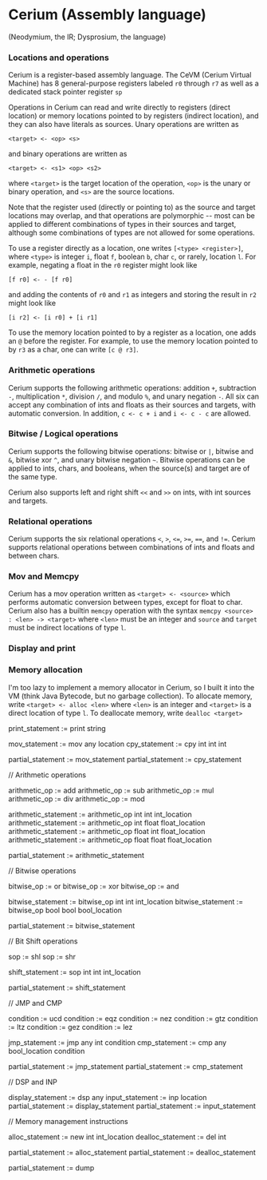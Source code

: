 # Cerium (Assembly language)

(Neodymium, the IR; Dysprosium, the language)

### Locations and operations

Cerium is a register-based assembly language. The CeVM (Cerium Virtual Machine) has 8 general-purpose registers labeled
`r0` through `r7` as well as a dedicated stack pointer register `sp`

Operations in Cerium can read and write directly to registers (direct location) or memory locations pointed to by 
registers (indirect location), and they can also have literals as sources. Unary operations are written as

```
<target> <- <op> <s>
```

and binary operations are written as

```
<target> <- <s1> <op> <s2>
```

where `<target>` is the target location of the operation, `<op>` is the unary or binary operation, and `<s>` are the
source locations.

Note that the register used (directly or pointing to) as the source and target locations may overlap, and that
operations are polymorphic -- most can be applied to different combinations of types in their sources and target,
although some combinations of types are not allowed for some operations.

To use a register directly as a location, one writes `[<type> <register>]`, where `<type>` is integer `i`, float `f`,
boolean `b`, char `c`, or rarely, location `l`. For example, negating a float in the `r0` register might look like

```
[f r0] <- - [f r0]
```

and adding the contents of `r0` and `r1` as integers and storing the result in `r2` might look like

```
[i r2] <- [i r0] + [i r1]
```

To use the memory location pointed to by a register as a location, one adds an `@` before the register. For example, to
use the memory location pointed to by `r3` as a char, one can write `[c @ r3]`.

### Arithmetic operations

Cerium supports the following arithmetic operations: addition `+`, subtraction `-`, multiplication `*`, division `/`,
and modulo `%`, and unary negation `-`. All six can accept any combination of ints and floats as their sources and
targets, with automatic conversion. In addition, `c <- c + i` and `i <- c - c` are allowed.

### Bitwise / Logical operations

Cerium supports the following bitwise operations: bitwise or `|`, bitwise and `&`, bitwise xor `^`, and unary bitwise
negation `~`. Bitwise operations can be applied to ints, chars, and booleans, when the source(s) and target are of the
same type.

Cerium also supports left and right shift `<<` and `>>` on ints, with int sources and targets.

### Relational operations

Cerium supports the six relational operations `<`, `>`, `<=`, `>=`, `==`, and `!=`. Cerium supports relational
operations between combinations of ints and floats and between chars.

### Mov and Memcpy

Cerium has a mov operation written as `<target> <- <source>` which performs automatic conversion between types, except
for float to char. Cerium also has a builtin `memcpy` operation with the syntax `memcpy <source> : <len> -> <target>`
where `<len>` must be an integer and `source` and `target` must be indirect locations of type `l`.

### Display and print

### Memory allocation

I'm too lazy to implement a memory allocator in Cerium, so I built it into the VM (think Java Bytecode, but no garbage 
collection). To allocate memory, write `<target> <- alloc <len>` where `<len>` is an integer and `<target>` is a direct 
location of type `l`. To deallocate memory, write `dealloc <target>` 



print_statement := print string

mov_statement := mov any location
cpy_statement := cpy int int int

partial_statement := mov_statement
partial_statement := cpy_statement

// Arithmetic operations

arithmetic_op := add
arithmetic_op := sub
arithmetic_op := mul
arithmetic_op := div
arithmetic_op := mod

arithmetic_statement := arithmetic_op int int int_location
arithmetic_statement := arithmetic_op int float float_location
arithmetic_statement := arithmetic_op float int float_location
arithmetic_statement := arithmetic_op float float float_location

partial_statement := arithmetic_statement

// Bitwise operations

bitwise_op := or
bitwise_op := xor
bitwise_op := and

bitwise_statement := bitwise_op int int int_location
bitwise_statement := bitwise_op bool bool bool_location

partial_statement := bitwise_statement

// Bit Shift operations

sop := shl
sop := shr

shift_statement := sop int int int_location

partial_statement := shift_statement

// JMP and CMP

condition := ucd
condition := eqz
condition := nez
condition := gtz
condition := ltz
condition := gez
condition := lez

jmp_statement := jmp any int condition
cmp_statement := cmp any bool_location condition

partial_statement := jmp_statement
partial_statement := cmp_statement

// DSP and INP

display_statement := dsp any
input_statement := inp location
partial_statement := display_statement
partial_statement := input_statement

// Memory management instructions

alloc_statement := new int int_location
dealloc_statement := del int

partial_statement := alloc_statement
partial_statement := dealloc_statement

partial_statement := dump